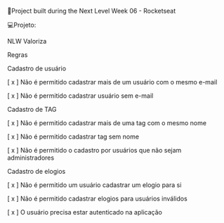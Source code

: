 
🚀Project built during the Next Level Week 06 - Rocketseat




💻Projeto:

NLW Valoriza

Regras

Cadastro de usuário

[ x ] Não é permitido cadastrar mais de um usuário com o mesmo e-mail

[ x ] Não é permitido cadastrar usuário sem e-mail

Cadastro de TAG

[ x ] Não é permitido cadastrar mais de uma tag com o mesmo nome

[ x ] Não é permitido cadastrar tag sem nome

[ x ] Não é permitido o cadastro por usuários que não sejam administradores

Cadastro de elogios

[ x ] Não é permitido um usuário cadastrar um elogio para si

[ x ] Não é permitido cadastrar elogios para usuários inválidos

[ x ] O usuário precisa estar autenticado na aplicação
